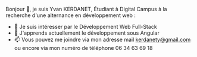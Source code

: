 Bonjour 👋, je suis Yvan KERDANET, Étudiant à Digital Campus à la recherche d'une alternance en développement web :
- 👀 Je suis intéresser par le Développement Web Full-Stack
- 🌱 J'apprends actuellement le développement sous Angular
- 📫 Vous pouvez me joindre via mon adresse mail kerdanety@gmail.com ou encore via mon numéro de téléphone 06 34 63 69 18
